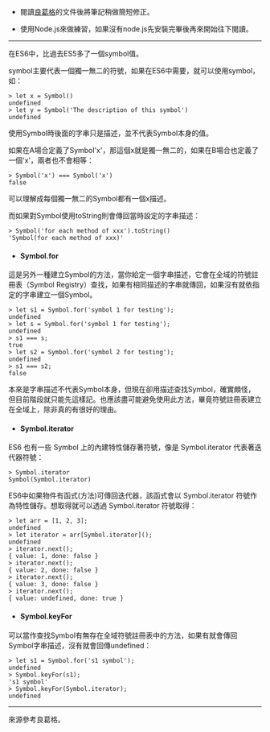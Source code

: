 - 閱讀[良葛格](https://openhome.cc/Gossip/ECMAScript/Symbol.html)的文件後將筆記稍做簡短修正。

- 使用Node.js來做練習，如果沒有node.js先安裝完畢後再來開始往下閱讀。

***

在ES6中，比過去ES5多了一個symbol值。

symbol主要代表一個獨一無二的符號，如果在ES6中需要，就可以使用symbol，如：

```
> let x = Symbol()
undefined
> let y = Symbol('The description of this symbol')
undefined
```

使用Symbol時後面的字串只是描述，並不代表Symbol本身的值。

如果在A場合定義了Symbol'x'，那這個x就是獨一無二的，如果在B場合也定義了一個'x'，兩者也不會相等：

```
> Symbol('x') === Symbol('x')
false
```

可以理解成每個獨一無二的Symbol都有一個x描述。

而如果對Symbol使用toString則會傳回當時設定的字串描述：

```
> Symbol('for each method of xxx').toString()
'Symbol(for each method of xxx)'
```

- #### Symbol.for

這是另外一種建立Symbol的方法，當你給定一個字串描述，它會在全域的符號註冊表（Symbol Registry）查找，如果有相同描述的字串就傳回，如果沒有就依指定的字串建立一個Symbol。

```
> let s1 = Symbol.for('symbol 1 for testing');
undefined
> let s = Symbol.for('symbol 1 for testing');
undefined
> s1 === s;
true
> let s2 = Symbol.for('symbol 2 for testing');
undefined
> s1 === s2;
false
```

本來是字串描述不代表Symbol本身，但現在卻用描述查找Symbol，確實頗怪，但目前階段就只能先這樣記。也應該盡可能避免使用此方法，畢竟符號註冊表建立在全域上，除非真的有很好的理由。

- #### Symbol.iterator

ES6 也有一些 Symbol 上的內建特性儲存著符號，像是 Symbol.iterator 代表著迭代器符號：

```
> Symbol.iterator
Symbol(Symbol.iterator)
```

ES6中如果物件有函式(方法)可傳回迭代器，該函式會以 Symbol.iterator 符號作為特性儲存。想取得就可以透過 Symbol.iterator 符號取得：

```
> let arr = [1, 2, 3];
undefined
> let iterator = arr[Symbol.iterator]();
undefined
> iterator.next();
{ value: 1, done: false }
> iterator.next();
{ value: 2, done: false }
> iterator.next();
{ value: 3, done: false }
> iterator.next();
{ value: undefined, done: true }
```

- #### Symbol.keyFor

可以當作查找Symbol有無存在全域符號註冊表中的方法，如果有就會傳回Symbol字串描述，沒有就會回傳undefined：

```
> let s1 = Symbol.for('s1 symbol');
undefined
> Symbol.keyFor(s1);
's1 symbol'
> Symbol.keyFor(Symbol.iterator);
undefined
```

***

來源參考良葛格。
